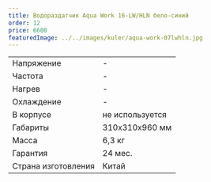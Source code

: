 ```yaml
---
title: Водораздатчик Aqua Work 16-LW/HLN бело-синий
order: 12
price: 6600
featuredImage: ../../images/kuler/aqua-work-07lwhln.jpg
---
```


<table>
<tr><td>Напряжение</td><td>-</td></tr>
<tr><td>Частота</td><td>-</td></tr>
<tr><td>Нагрев</td><td>-</td></tr>
<tr><td>Охлаждение</td><td>-</td></tr>
<tr><td>В корпусе</td><td>не используется</td></tr>
<tr><td>Габариты</td><td>310x310x960 мм</td></tr>
<tr><td>Масса</td><td>6,3 кг</td></tr>
<tr><td>Гарантия</td><td>24 мес.</td></tr>
<tr><td>Страна изготовления</td><td>Китай</td></tr>
</table>
